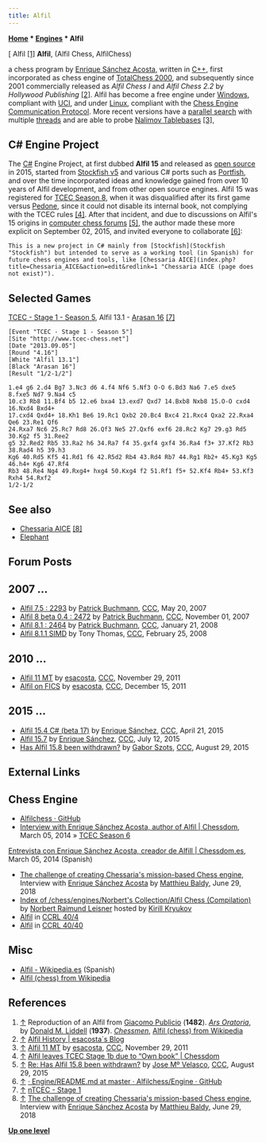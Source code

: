 ```yaml
---
title: Alfil
---
```

**[Home](Home "Home") * [Engines](Engines "Engines") * Alfil**

\[ Alfil <a id="cite-note-1" href="#cite-ref-1">[1]</a>
**Alfil**, (Alfil Chess, AlfilChess)

a chess program by [Enrique Sánchez Acosta](Enrique_S%C3%A1nchez_Acosta "Enrique Sánchez Acosta"), written in [C++](Cpp "Cpp"), first incorporated as chess engine of [TotalChess 2000](index.php?title=TotalChess_2000&action=edit&redlink=1 "TotalChess 2000 (page does not exist)"),
and subsequently since 2001 commercially released as *Alfil Chess I* and *Alfil Chess 2.2* by *Hollywood Publishing* <a id="cite-note-2" href="#cite-ref-2">[2]</a>.
Alfil has become a free engine under [Windows](Windows "Windows"), compliant with [UCI](UCI "UCI"), and under [Linux](Linux "Linux"), compliant with the [Chess Engine Communication Protocol](Chess_Engine_Communication_Protocol "Chess Engine Communication Protocol"). More recent versions have a [parallel search](Parallel_Search "Parallel Search") with multiple [threads](Thread "Thread") and are able to probe [Nalimov Tablebases](Nalimov_Tablebases "Nalimov Tablebases") <a id="cite-note-3" href="#cite-ref-3">[3]</a>,

## C# Engine Project

The [C#](C_sharp "C sharp") Engine Project, at first dubbed **Alfil 15** and released as [open source](Category:Open_Source "Category:Open Source") in 2015, started from [Stockfish v5](Stockfish "Stockfish") and various C# ports such as [Portfish](Portfish "Portfish"),
and over the time incorporated ideas and knowledge gained from over 10 years of Alfil development, and from other open source engines.
Alfil 15 was registered for [TCEC Season 8](TCEC_Season_8 "TCEC Season 8"), when it was disqualified after its first game versus [Pedone](Pedone "Pedone"), since it could not disable its internal book, not complying with the TCEC rules <a id="cite-note-4" href="#cite-ref-4">[4]</a>.
After that incident, and due to discussions on Alfil's 15 origins in [computer chess forums](Computer_Chess_Forums "Computer Chess Forums") <a id="cite-note-5" href="#cite-ref-5">[5]</a>,
the author made these more explicit on September 02, 2015, and invited everyone to collaborate <a id="cite-note-6" href="#cite-ref-6">[6]</a>:

```
This is a new project in C# mainly from [Stockfish](Stockfish "Stockfish") but intended to serve as a working tool (in Spanish) for future chess engines and tools, like [Chessaria AICE](index.php?title=Chessaria_AICE&action=edit&redlink=1 "Chessaria AICE (page does not exist)").

```

## Selected Games

[TCEC - Stage 1 - Season 5](TCEC_Season_5#Stage1 "TCEC Season 5"), Alfil 13.1 - [Arasan 16](Arasan "Arasan") <a id="cite-note-7" href="#cite-ref-7">[7]</a>

```
[Event "TCEC - Stage 1 - Season 5"]
[Site "http://www.tcec-chess.net"]
[Date "2013.09.05"]
[Round "4.16"]
[White "Alfil 13.1"]
[Black "Arasan 16"]
[Result "1/2-1/2"]

1.e4 g6 2.d4 Bg7 3.Nc3 d6 4.f4 Nf6 5.Nf3 O-O 6.Bd3 Na6 7.e5 dxe5 8.fxe5 Nd7 9.Na4 c5 
10.c3 Rb8 11.Bf4 b5 12.e6 bxa4 13.exd7 Qxd7 14.Bxb8 Nxb8 15.O-O cxd4 16.Nxd4 Bxd4+ 
17.cxd4 Qxd4+ 18.Kh1 Be6 19.Rc1 Qxb2 20.Bc4 Bxc4 21.Rxc4 Qxa2 22.Rxa4 Qe6 23.Re1 Qf6 
24.Rxa7 Nc6 25.Rc7 Rd8 26.Qf3 Ne5 27.Qxf6 exf6 28.Rc2 Kg7 29.g3 Rd5 30.Kg2 f5 31.Ree2 
g5 32.Red2 Rb5 33.Ra2 h6 34.Ra7 f4 35.gxf4 gxf4 36.Ra4 f3+ 37.Kf2 Rb3 38.Rad4 h5 39.h3
Kg6 40.Rd5 Kf5 41.Rd1 f6 42.R5d2 Rb4 43.Rd4 Rb7 44.Rg1 Rb2+ 45.Kg3 Kg5 46.h4+ Kg6 47.Rf4 
Rb3 48.Re4 Ng4 49.Rxg4+ hxg4 50.Kxg4 f2 51.Rf1 f5+ 52.Kf4 Rb4+ 53.Kf3 Rxh4 54.Rxf2 
1/2-1/2

```

## See also

- [Chessaria AICE](index.php?title=Chessaria_AICE&action=edit&redlink=1 "Chessaria AICE (page does not exist)") <a id="cite-note-8" href="#cite-ref-8">[8]</a>
- [Elephant](Elephant "Elephant")

## Forum Posts

## 2007 ...

- [Alfil 7.5 : 2293](http://www.talkchess.com/forum/viewtopic.php?t=13918) by [Patrick Buchmann](Patrick_Buchmann "Patrick Buchmann"), [CCC](CCC "CCC"), May 20, 2007
- [Alfil 8 beta 0.4 : 2472](http://www.talkchess.com/forum/viewtopic.php?t=17516) by [Patrick Buchmann](Patrick_Buchmann "Patrick Buchmann"), [CCC](CCC "CCC"), November 01, 2007
- [Alfil 8.1 : 2464](http://www.talkchess.com/forum/viewtopic.php?t=19113) by [Patrick Buchmann](Patrick_Buchmann "Patrick Buchmann"), [CCC](CCC "CCC"), January 21, 2008
- [Alfil 8.1.1 SIMD](http://www.talkchess.com/forum/viewtopic.php?t=19820) by Tony Thomas, [CCC](CCC "CCC"), February 25, 2008

## 2010 ...

- [Alfil 11 MT](http://www.talkchess.com/forum/viewtopic.php?t=41263) by [esacosta](Enrique_S%C3%A1nchez_Acosta "Enrique Sánchez Acosta"), [CCC](CCC "CCC"), November 29, 2011
- [Alfil on FICS](http://www.talkchess.com/forum/viewtopic.php?t=41455) by [esacosta](Enrique_S%C3%A1nchez_Acosta "Enrique Sánchez Acosta"), [CCC](CCC "CCC"), December 15, 2011

## 2015 ...

- [Alfil 15.4 C# (beta 17)](http://www.talkchess.com/forum/viewtopic.php?t=56082) by [Enrique Sánchez](Enrique_S%C3%A1nchez_Acosta "Enrique Sánchez Acosta"), [CCC](CCC "CCC"), April 21, 2015
- [Alfil 15.7](http://www.talkchess.com/forum/viewtopic.php?t=56954) by [Enrique Sánchez](Enrique_S%C3%A1nchez_Acosta "Enrique Sánchez Acosta"), [CCC](CCC "CCC"), July 12, 2015
- [Has Alfil 15.8 been withdrawn?](http://www.talkchess.com/forum/viewtopic.php?t=57433) by [Gabor Szots](Gabor_Szots "Gabor Szots"), [CCC](CCC "CCC"), August 29, 2015

## External Links

## Chess Engine

- [Alfilchess · GitHub](https://github.com/Alfilchess)
- [Interview with Enrique Sánchez Acosta, author of Alfil | Chessdom](http://www.chessdom.com/interview-with-enrique-sanchez-acosta-author-of-alfil/), March 05, 2014 » [TCEC Season 6](TCEC_Season_6 "TCEC Season 6")

[Entrevista con Enrique Sánchez Acosta, creador de Alfill | Chessdom.es](http://es.chessdom.com/2014/entrevista-con-enrique-sanchez-acosta-creador-de-alfil/), March 05, 2014 (Spanish)

- [The challenge of creating Chessaria's mission-based Chess engine](https://www.gamasutra.com/blogs/MatthieuBaldyPixelWizards/20180629/319443/Interview_The_challenge_of_creating_Chessarias_Chess_engine.php), Interview with [Enrique Sánchez Acosta](Enrique_S%C3%A1nchez_Acosta "Enrique Sánchez Acosta") by [Matthieu Baldy](https://www.linkedin.com/in/matthieubaldy/), June 29, 2018
- [Index of /chess/engines/Norbert's Collection/Alfil Chess (Compilation)](http://kirr.homeunix.org/chess/engines/Norbert%27s%20Collection/Alfil%20Chess%20%28Compilation%29/) by [Norbert Raimund Leisner](Norbert_Raimund_Leisner "Norbert Raimund Leisner") hosted by [Kirill Kryukov](Kirill_Kryukov "Kirill Kryukov")
- [Alfil](http://ccrl.chessdom.com/ccrl/404/cgi/compare_engines.cgi?family=Alfil&print=Rating+list&print=Results+table&print=LOS+table&print=Ponder+hit+table&print=Eval+difference+table&print=Comopp+gamenum+table&print=Overlap+table&print=Score+with+common+opponents) in [CCRL 40/4](CCRL "CCRL")
- [Alfil](http://ccrl.chessdom.com/ccrl/4040/cgi/compare_engines.cgi?family=Alfil&print=Rating+list&print=Results+table&print=LOS+table&print=Ponder+hit+table&print=Eval+difference+table&print=Comopp+gamenum+table&print=Overlap+table&print=Score+with+common+opponentsT) in [CCRL 40/40](CCRL "CCRL")

## Misc

- [Alfil - Wikipedia.es](http://es.wikipedia.org/wiki/Alfil) (Spanish)
- [Alfil (chess) from Wikipedia](https://en.wikipedia.org/wiki/Alfil_%28chess%29)

## References

1. <a id="cite-ref-1" href="#cite-note-1">↑</a> Reproduction of an Alfil from [Giacomo Publicio](http://beta.biblissima.fr/fr/ark:/43093/oedataecba17c429b277b30f41f95b7a9d371d565461cb) (**1482**). *[Ars Oratoria](https://archive.org/details/OEXV540_P4/page/n139)*, by [Donald M. Liddell](https://www.abebooks.com/servlet/SearchResults?an=liddell%20donald%20macy&cm_sp=det-_-bdp-_-author) (**1937**). *[Chessmen](https://www.abebooks.com/servlet/SearchResults?an=liddell%20donald%20macy&cm_sp=det-_-bdp-_-author)*, [Alfil (chess) from Wikipedia](https://en.wikipedia.org/wiki/Alfil_%28chess%29)
1. <a id="cite-ref-2" href="#cite-note-2">↑</a> [Alfil History | esacosta´s Blog](http://esacosta.wordpress.com/home-2/alfil-history/)
1. <a id="cite-ref-3" href="#cite-note-3">↑</a> [Alfil 11 MT](http://www.talkchess.com/forum/viewtopic.php?t=41263) by [esacosta](Enrique_S%C3%A1nchez_Acosta "Enrique Sánchez Acosta"), [CCC](CCC "CCC"), November 29, 2011
1. <a id="cite-ref-4" href="#cite-note-4">↑</a> [Alfil leaves TCEC Stage 1b due to “Own book” | Chessdom](http://www.chessdom.com/alfil-leaves-tcec-stage-1b-due-to-own-book/)
1. <a id="cite-ref-5" href="#cite-note-5">↑</a> [Re: Has Alfil 15.8 been withdrawn?](http://www.talkchess.com/forum/viewtopic.php?t=57433) by [Jose Mº Velasco](Jose_Maria_Velasco "Jose Maria Velasco"), [CCC](CCC "CCC"), August 29, 2015
1. <a id="cite-ref-6" href="#cite-note-6">↑</a> [· Engine/README.md at master · Alfilchess/Engine · GitHub](https://github.com/Alfilchess/Engine/blob/master/README.md)
1. <a id="cite-ref-7" href="#cite-note-7">↑</a> [nTCEC - Stage 1](http://tcec.chessdom.com/stage_1.php)
1. <a id="cite-ref-8" href="#cite-note-8">↑</a> [The challenge of creating Chessaria's mission-based Chess engine](https://www.gamasutra.com/blogs/MatthieuBaldyPixelWizards/20180629/319443/Interview_The_challenge_of_creating_Chessarias_Chess_engine.php), Interview with [Enrique Sánchez Acosta](Enrique_S%C3%A1nchez_Acosta "Enrique Sánchez Acosta") by [Matthieu Baldy](https://www.linkedin.com/in/matthieubaldy/), June 29, 2018

**[Up one level](Engines "Engines")**


